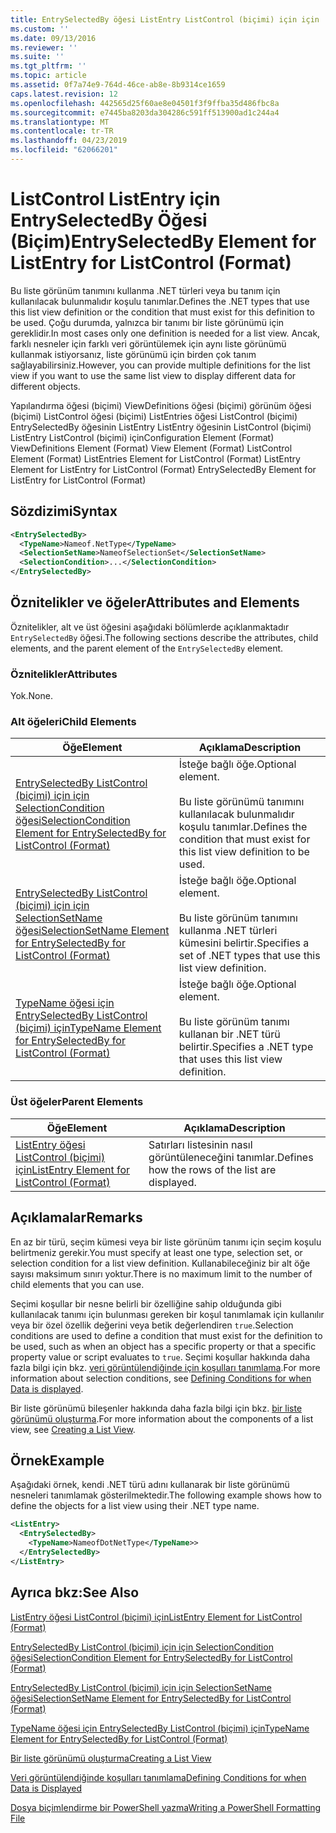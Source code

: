 ```yaml
---
title: EntrySelectedBy öğesi ListEntry ListControl (biçimi) için için | Microsoft Docs
ms.custom: ''
ms.date: 09/13/2016
ms.reviewer: ''
ms.suite: ''
ms.tgt_pltfrm: ''
ms.topic: article
ms.assetid: 0f7a74e9-764d-46ce-ab8e-8b9314ce1659
caps.latest.revision: 12
ms.openlocfilehash: 442565d25f60ae8e04501f3f9ffba35d486fbc8a
ms.sourcegitcommit: e7445ba8203da304286c591ff513900ad1c244a4
ms.translationtype: MT
ms.contentlocale: tr-TR
ms.lasthandoff: 04/23/2019
ms.locfileid: "62066201"
---
```

# <a name="entryselectedby-element-for-listentry-for-listcontrol-format"></a><span data-ttu-id="23fe0-102">ListControl ListEntry için EntrySelectedBy Öğesi (Biçim)</span><span class="sxs-lookup"><span data-stu-id="23fe0-102">EntrySelectedBy Element for ListEntry for ListControl (Format)</span></span>

<span data-ttu-id="23fe0-103">Bu liste görünüm tanımını kullanma .NET türleri veya bu tanım için kullanılacak bulunmalıdır koşulu tanımlar.</span><span class="sxs-lookup"><span data-stu-id="23fe0-103">Defines the .NET types that use this list view definition or the condition that must exist for this definition to be used.</span></span> <span data-ttu-id="23fe0-104">Çoğu durumda, yalnızca bir tanımı bir liste görünümü için gereklidir.</span><span class="sxs-lookup"><span data-stu-id="23fe0-104">In most cases only one definition is needed for a list view.</span></span> <span data-ttu-id="23fe0-105">Ancak, farklı nesneler için farklı veri görüntülemek için aynı liste görünümü kullanmak istiyorsanız, liste görünümü için birden çok tanım sağlayabilirsiniz.</span><span class="sxs-lookup"><span data-stu-id="23fe0-105">However, you can provide multiple definitions for the list view if you want to use the same list view to display different data for different objects.</span></span>

<span data-ttu-id="23fe0-106">Yapılandırma öğesi (biçimi) ViewDefinitions öğesi (biçimi) görünüm öğesi (biçimi) ListControl öğesi (biçimi) ListEntries öğesi ListControl (biçimi) EntrySelectedBy öğesinin ListEntry ListEntry öğesinin ListControl (biçimi) ListEntry ListControl (biçimi) için</span><span class="sxs-lookup"><span data-stu-id="23fe0-106">Configuration Element (Format) ViewDefinitions Element (Format) View Element (Format) ListControl Element (Format) ListEntries Element for ListControl (Format) ListEntry Element for ListEntry for ListControl (Format) EntrySelectedBy Element for ListEntry for ListControl (Format)</span></span>

## <a name="syntax"></a><span data-ttu-id="23fe0-107">Sözdizimi</span><span class="sxs-lookup"><span data-stu-id="23fe0-107">Syntax</span></span>

```xml
<EntrySelectedBy>
  <TypeName>Nameof.NetType</TypeName>
  <SelectionSetName>NameofSelectionSet</SelectionSetName>
  <SelectionCondition>...</SelectionCondition>
</EntrySelectedBy>
```

## <a name="attributes-and-elements"></a><span data-ttu-id="23fe0-108">Öznitelikler ve öğeler</span><span class="sxs-lookup"><span data-stu-id="23fe0-108">Attributes and Elements</span></span>

<span data-ttu-id="23fe0-109">Öznitelikler, alt ve üst öğesini aşağıdaki bölümlerde açıklanmaktadır `EntrySelectedBy` öğesi.</span><span class="sxs-lookup"><span data-stu-id="23fe0-109">The following sections describe the attributes, child elements, and the parent element of the `EntrySelectedBy` element.</span></span>

### <a name="attributes"></a><span data-ttu-id="23fe0-110">Öznitelikler</span><span class="sxs-lookup"><span data-stu-id="23fe0-110">Attributes</span></span>

<span data-ttu-id="23fe0-111">Yok.</span><span class="sxs-lookup"><span data-stu-id="23fe0-111">None.</span></span>

### <a name="child-elements"></a><span data-ttu-id="23fe0-112">Alt öğeleri</span><span class="sxs-lookup"><span data-stu-id="23fe0-112">Child Elements</span></span>

|<span data-ttu-id="23fe0-113">Öğe</span><span class="sxs-lookup"><span data-stu-id="23fe0-113">Element</span></span>|<span data-ttu-id="23fe0-114">Açıklama</span><span class="sxs-lookup"><span data-stu-id="23fe0-114">Description</span></span>|
|-------------|-----------------|
|[<span data-ttu-id="23fe0-115">EntrySelectedBy ListControl (biçimi) için için SelectionCondition öğesi</span><span class="sxs-lookup"><span data-stu-id="23fe0-115">SelectionCondition Element for EntrySelectedBy for ListControl  (Format)</span></span>](./selectioncondition-element-for-entryselectedby-for-listcontrol-format.md)|<span data-ttu-id="23fe0-116">İsteğe bağlı öğe.</span><span class="sxs-lookup"><span data-stu-id="23fe0-116">Optional element.</span></span><br /><br /> <span data-ttu-id="23fe0-117">Bu liste görünümü tanımını kullanılacak bulunmalıdır koşulu tanımlar.</span><span class="sxs-lookup"><span data-stu-id="23fe0-117">Defines the condition that must exist for this list view definition to be used.</span></span>|
|[<span data-ttu-id="23fe0-118">EntrySelectedBy ListControl (biçimi) için için SelectionSetName öğesi</span><span class="sxs-lookup"><span data-stu-id="23fe0-118">SelectionSetName Element for EntrySelectedBy for ListControl (Format)</span></span>](./selectionsetname-element-for-entryselectedby-for-listcontrol-format.md)|<span data-ttu-id="23fe0-119">İsteğe bağlı öğe.</span><span class="sxs-lookup"><span data-stu-id="23fe0-119">Optional element.</span></span><br /><br /> <span data-ttu-id="23fe0-120">Bu liste görünüm tanımını kullanma .NET türleri kümesini belirtir.</span><span class="sxs-lookup"><span data-stu-id="23fe0-120">Specifies a set of .NET types that use this list view definition.</span></span>|
|[<span data-ttu-id="23fe0-121">TypeName öğesi için EntrySelectedBy ListControl (biçimi) için</span><span class="sxs-lookup"><span data-stu-id="23fe0-121">TypeName Element for EntrySelectedBy for ListControl (Format)</span></span>](./typename-element-for-entryselectedby-for-listcontrol-format.md)|<span data-ttu-id="23fe0-122">İsteğe bağlı öğe.</span><span class="sxs-lookup"><span data-stu-id="23fe0-122">Optional element.</span></span><br /><br /> <span data-ttu-id="23fe0-123">Bu liste görünüm tanımı kullanan bir .NET türü belirtir.</span><span class="sxs-lookup"><span data-stu-id="23fe0-123">Specifies a .NET type that uses this list view definition.</span></span>|

### <a name="parent-elements"></a><span data-ttu-id="23fe0-124">Üst öğeler</span><span class="sxs-lookup"><span data-stu-id="23fe0-124">Parent Elements</span></span>

|<span data-ttu-id="23fe0-125">Öğe</span><span class="sxs-lookup"><span data-stu-id="23fe0-125">Element</span></span>|<span data-ttu-id="23fe0-126">Açıklama</span><span class="sxs-lookup"><span data-stu-id="23fe0-126">Description</span></span>|
|-------------|-----------------|
|[<span data-ttu-id="23fe0-127">ListEntry öğesi ListControl (biçimi) için</span><span class="sxs-lookup"><span data-stu-id="23fe0-127">ListEntry Element for ListControl (Format)</span></span>](./listentry-element-for-listcontrol-format.md)|<span data-ttu-id="23fe0-128">Satırları listesinin nasıl görüntüleneceğini tanımlar.</span><span class="sxs-lookup"><span data-stu-id="23fe0-128">Defines how the rows of the list are displayed.</span></span>|

## <a name="remarks"></a><span data-ttu-id="23fe0-129">Açıklamalar</span><span class="sxs-lookup"><span data-stu-id="23fe0-129">Remarks</span></span>

<span data-ttu-id="23fe0-130">En az bir türü, seçim kümesi veya bir liste görünüm tanımı için seçim koşulu belirtmeniz gerekir.</span><span class="sxs-lookup"><span data-stu-id="23fe0-130">You must specify at least one type, selection set, or selection condition for a list view definition.</span></span> <span data-ttu-id="23fe0-131">Kullanabileceğiniz bir alt öğe sayısı maksimum sınırı yoktur.</span><span class="sxs-lookup"><span data-stu-id="23fe0-131">There is no maximum limit to the number of child elements that you can use.</span></span>

<span data-ttu-id="23fe0-132">Seçimi koşullar bir nesne belirli bir özelliğine sahip olduğunda gibi kullanılacak tanımı için bulunması gereken bir koşul tanımlamak için kullanılır veya bir özel özellik değerini veya betik değerlendiren `true`.</span><span class="sxs-lookup"><span data-stu-id="23fe0-132">Selection conditions are used to define a condition that must exist for the definition to be used, such as when an object has a specific property or that a specific property value or script evaluates to `true`.</span></span> <span data-ttu-id="23fe0-133">Seçimi koşullar hakkında daha fazla bilgi için bkz. [veri görüntülendiğinde için koşulları tanımlama](./defining-conditions-for-displaying-data.md).</span><span class="sxs-lookup"><span data-stu-id="23fe0-133">For more information about selection conditions, see [Defining Conditions for when Data is displayed](./defining-conditions-for-displaying-data.md).</span></span>

<span data-ttu-id="23fe0-134">Bir liste görünümü bileşenler hakkında daha fazla bilgi için bkz. [bir liste görünümü oluşturma](./creating-a-list-view.md).</span><span class="sxs-lookup"><span data-stu-id="23fe0-134">For more information about the components of a list view, see [Creating a List View](./creating-a-list-view.md).</span></span>

## <a name="example"></a><span data-ttu-id="23fe0-135">Örnek</span><span class="sxs-lookup"><span data-stu-id="23fe0-135">Example</span></span>

<span data-ttu-id="23fe0-136">Aşağıdaki örnek, kendi .NET türü adını kullanarak bir liste görünümü nesneleri tanımlamak gösterilmektedir.</span><span class="sxs-lookup"><span data-stu-id="23fe0-136">The following example shows how to define the objects for a list view using their .NET type name.</span></span>

```xml
<ListEntry>
  <EntrySelectedBy>
    <TypeName>NameofDotNetType</TypeName>>
  </EntrySelectedBy>
</ListEntry>
```

## <a name="see-also"></a><span data-ttu-id="23fe0-137">Ayrıca bkz:</span><span class="sxs-lookup"><span data-stu-id="23fe0-137">See Also</span></span>

[<span data-ttu-id="23fe0-138">ListEntry öğesi ListControl (biçimi) için</span><span class="sxs-lookup"><span data-stu-id="23fe0-138">ListEntry Element for ListControl (Format)</span></span>](./listentry-element-for-listcontrol-format.md)

[<span data-ttu-id="23fe0-139">EntrySelectedBy ListControl (biçimi) için için SelectionCondition öğesi</span><span class="sxs-lookup"><span data-stu-id="23fe0-139">SelectionCondition Element for EntrySelectedBy for ListControl (Format)</span></span>](./selectioncondition-element-for-entryselectedby-for-listcontrol-format.md)

[<span data-ttu-id="23fe0-140">EntrySelectedBy ListControl (biçimi) için için SelectionSetName öğesi</span><span class="sxs-lookup"><span data-stu-id="23fe0-140">SelectionSetName Element for EntrySelectedBy for ListControl (Format)</span></span>](./selectionsetname-element-for-entryselectedby-for-listcontrol-format.md)

[<span data-ttu-id="23fe0-141">TypeName öğesi için EntrySelectedBy ListControl (biçimi) için</span><span class="sxs-lookup"><span data-stu-id="23fe0-141">TypeName Element for EntrySelectedBy for ListControl (Format)</span></span>](./typename-element-for-entryselectedby-for-listcontrol-format.md)

[<span data-ttu-id="23fe0-142">Bir liste görünümü oluşturma</span><span class="sxs-lookup"><span data-stu-id="23fe0-142">Creating a List View</span></span>](./creating-a-list-view.md)

[<span data-ttu-id="23fe0-143">Veri görüntülendiğinde koşulları tanımlama</span><span class="sxs-lookup"><span data-stu-id="23fe0-143">Defining Conditions for when Data is Displayed</span></span>](./defining-conditions-for-displaying-data.md)

[<span data-ttu-id="23fe0-144">Dosya biçimlendirme bir PowerShell yazma</span><span class="sxs-lookup"><span data-stu-id="23fe0-144">Writing a PowerShell Formatting File</span></span>](./writing-a-powershell-formatting-file.md)
